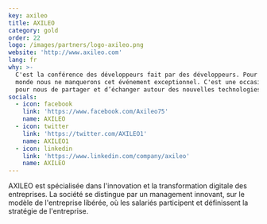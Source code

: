 ```yaml
---
key: axileo
title: AXILEO
category: gold
order: 22
logo: /images/partners/logo-axileo.png
website: 'http://www.axileo.com'
lang: fr
why: >-
  C'est la conférence des développeurs fait par des développeurs. Pour rien au
  monde nous ne manquerons cet événement exceptionnel. C'est une occasion unique
  pour nous de partager et d’échanger autour des nouvelles technologies.
socials:
  - icon: facebook
    link: 'https://www.facebook.com/Axileo75'
    name: AXILEO
  - icon: twitter
    link: 'https://twitter.com/AXILEO1'
    name: AXILEO1
  - icon: linkedin
    link: 'https://www.linkedin.com/company/axileo'
    name: AXILEO
---
```

AXILEO est spécialisée dans l'innovation et la transformation digitale des entreprises. La société se distingue par un management innovant, sur le modèle de l'entreprise libérée, où les salariés participent et définissent la stratégie de l'entreprise. 
